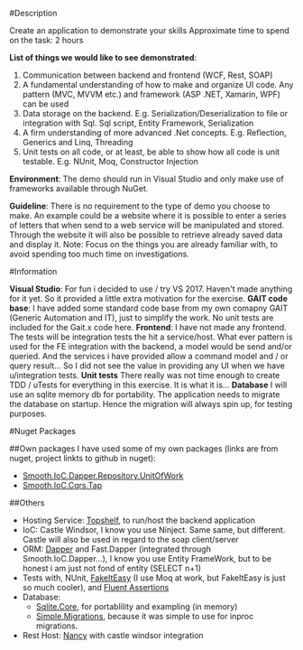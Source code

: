 #Description

Create an application to demonstrate your skills
Approximate time to spend on the task: 2 hours

**List of things we would like to see demonstrated**:
1) Communication between backend and frontend (WCF, Rest, SOAP)
2) A fundamental understanding of how to make and organize UI code. Any pattern (MVC, MVVM etc.) and framework (ASP .NET, Xamarin, WPF) can be used
3) Data storage on the backend. E.g. Serialization/Deserialization to file or integration with Sql. Sql script, Entity Framework, Serialization
4) A firm understanding of more advanced .Net concepts. E.g. Reflection, Generics and Linq, Threading
5) Unit tests on all code, or at least, be able to show how all code is unit testable. E.g. NUnit, Moq, Constructor Injection

**Environment**: The demo should run in Visual Studio and only make use of frameworks available through NuGet.

**Guideline**: There is no requirement to the type of demo you choose to make. An example could be a
website where it is possible to enter a series of letters that when send to a web service will be manipulated
and stored. Through the website it will also be possible to retrieve already saved data and display it.
Note: Focus on the things you are already familiar with, to avoid spending too much time on investigations.


#Information

**Visual Studio**: For fun i decided to use / try VS 2017. Haven't made anything for it yet. So it provided a little extra motivation for the exercise.
**GAIT code base**: I have added some standard code base from my own comapny GAIT (Generic Automation and IT), just to simplify the work. No unit tests are included for the Gait.x code here.
**Frontend**: I have not made any frontend. The tests will be integration tests the hit a service/host. What ever pattern is used for the FE integration with the backend, a model would be send and/or queried. And the services i have provided allow a command model and / or query result... So I did not see the value in providing any UI when we have u/integration tests.
**Unit tests** There really was not time enough to create TDD / uTests for everything in this exercise. It is what it is...
**Database** I will use an sqlite memory db for portability. The application needs to migrate the database on startup. Hence the migration will always spin up, for testing purposes.

#Nuget Packages

##Own packages
I have used some of my own packages (links are from nuget, project linkts to github in nuget):
* [Smooth.IoC.Dapper.Repository.UnitOfWork](https://www.nuget.org/packages/Smooth.IoC.Dapper.Repository.UnitOfWork/)
* [Smooth.IoC.Cqrs.Tap](https://www.nuget.org/packages/Smooth.IoC.Cqrs.Tap/)

##Others
* Hosting Service: [Topshelf](https://www.nuget.org/packages/Topshelf/), to run/host the backend application
* IoC: Castle Windsor, I know you use Ninject. Same same, but different. Castle will also be used in regard to the soap client/server
* ORM: [Dapper](https://www.nuget.org/packages/Dapper/) and Fast.Dapper (integrated through Smooth.IoC.Dapper...), I know you use Entity FrameWork, but to be honest i am just not fond of entity (SELECT n+1)
* Tests with, NUnit, [FakeItEasy](https://www.nuget.org/packages/FakeItEasy/) (I use Moq at work, but FakeItEasy is just so much cooler), and [Fluent Assertions](https://www.nuget.org/packages/FluentAssertions/)
* Database: 
    * [Sqlite.Core](https://www.nuget.org/packages/System.Data.SQLite.Core/), for portablility and exampling (in memory)
    * [Simple.Migrations](https://www.nuget.org/packages/Simple.Migrations/), because it was simple to use for inproc migrations.
* Rest Host: [Nancy](https://www.nuget.org/packages/Nancy/1.4.3) with castle windsor integration




